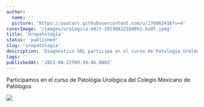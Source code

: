 ```yaml
---
author:
  name: ''
  picture: 'https://avatars.githubusercontent.com/u/176062416?v=4'
coverImage: '/images/urologica-edit-20230822184851-kxOT.jpeg'
title: 'Uropatología'
status: 'published'
slug: 'uropatologia'
description: 'Diagnóstico SRL participa en el curso de Patología Urológica del Colegio Mexicano de Patólogos.'
tags: ''
publishedAt: '2023-08-22T09:39:46.000Z'
---
```


Participamos en el curso de Patológia Urológica del Colegio Mexicano de Patólogos

![](/images/urologica-edit-20230822184851-M0OD.jpeg)